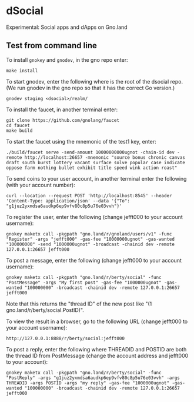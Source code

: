 # dSocial

Experimental: Social apps and dApps on Gno.land

## Test from command line

To install `gnokey` and `gnodev`, in the gno repo enter:

    make install

To start gnodev, enter the following where <dsocial> is the root of the dsocial repo. (We run gnodev in the gno repo so that it has the correct Go version.)

    gnodev staging <dsocial>/realm/

To install the faucet, in another terminal enter:

    git clone https://github.com/gnolang/faucet
    cd faucet
    make build

To start the faucet using the mnemonic of the test1 key, enter:

    ./build/faucet serve -send-amount 10000000000ugnot -chain-id dev -remote http://localhost:26657 -mnemonic "source bonus chronic canvas draft south burst lottery vacant surface solve popular case indicate oppose farm nothing bullet exhibit title speed wink action roast"

To send coins to your user account, in another terminal enter the following (with your account number):

    curl --location --request POST 'http://localhost:8545' --header 'Content-Type: application/json' --data '{"To": "g1juz2yxmdsa6audkp6ep9vfv80c8p5u76e03vvh"}'

To register the user, enter the following (change jefft000 to your account username):

    gnokey maketx call -pkgpath "gno.land/r/gnoland/users/v1" -func "Register" -args "jefft000" -gas-fee "10000000ugnot" -gas-wanted "100000000" -send "1000000ugnot" -broadcast -chainid dev -remote 127.0.0.1:26657 jefft000

To post a message, enter the following (change jefft000 to your account username):

    gnokey maketx call -pkgpath "gno.land/r/berty/social" -func "PostMessage" -args "My first post" -gas-fee "1000000ugnot" -gas-wanted "100000000" -broadcast -chainid dev -remote 127.0.0.1:26657 jefft000

Note that this returns the "thread ID" of the new post like "(1 gno.land/r/berty/social.PostID)".

To view the result in a browser, go to the following URL (change jefft000 to your account username):

    http://127.0.0.1:8888/r/berty/social:jefft000

To post a reply, enter the following where THREADID and POSTID are both the thread ID from PostMessage
(change the account address and jefft000 to your account):

    gnokey maketx call -pkgpath "gno.land/r/berty/social" -func "PostReply" -args "g1juz2yxmdsa6audkp6ep9vfv80c8p5u76e03vvh" -args THREADID -args POSTID -args "my reply" -gas-fee "1000000ugnot" -gas-wanted "100000000" -broadcast -chainid dev -remote 127.0.0.1:26657 jefft000
